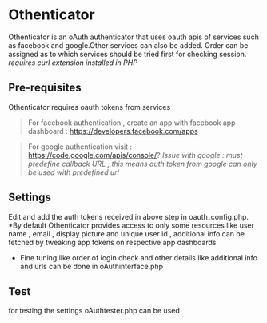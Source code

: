 Othenticator 
=================
Othenticator is an oAuth authenticator that uses oauth apis of services such as facebook and google.Other services can also be added. Order can be assigned as to which services should be tried first for checking session.
*requires curl extension installed in PHP*

## Pre-requisites 
Othenticator requires oauth tokens from services
> For facebook authentication , create an app with facebook app  dashboard : https://developers.facebook.com/apps

> For google authentication visit : https://code.google.com/apis/console/?
*Issue with google :  must predefine callback URL , this means auth token from google can only be used with predefined url*

## Settings
Edit and add the auth tokens received in above step in oauth_config.php.
*By default Othenticator provides access to only some resources like user name , email , display picture and unique user id , additional info can be fetched by tweaking app tokens on respective app dashboards
* Fine tuning like order of login check and other details like additional info and urls can be done in oAuthinterface.php

## Test
for testing the settings oAuthtester.php can be used

